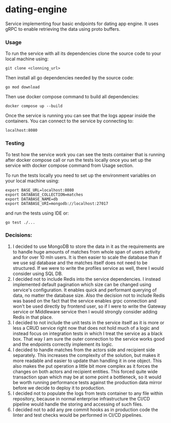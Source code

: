 # dating-engine
Service implementing four basic endpoints for dating app engine. 
It uses gRPC to enable retrieving the data using proto buffers.

### Usage
To run the service with all its dependencies clone the source code to your local machine using:
```
git clone <clonning_url>
```

Then install all go dependencies needed by the source code:
```
go mod download
```

Then use docker compose command to build all dependencies:
```
docker compose up --build
```

Once the service is running you can see that the logs appear inside the containers.
You can connect to the service by connecting to:
```
localhost:8080
```

### Testing
To test how the service work you can see the tests container that is running after 
docker compose call or run the tests locally once you set up the service with docker compose
command from Usage section.

To run the tests locally you need to set up the environment variables on your local machine using:
```
export BASE_URL=localhost:8080
export DATABASE_COLLECTION=matches
export DATABASE_NAME=db
export DATABASE_URI=mongodb://localhost:27017
```

and run the tests using IDE or:
```
go test ./...
```

### Decisions:
1. I decided to use MongoDB to store the data in it as the requirements are
to handle huge amounts of matches from whole span of users activity and for over 
10 mln users. It is then easier to scale the database than if we use sql database 
and the matches itself does not need to be structured. If we were to write the profiles
service as well, there I would consider using SQL DB.
2. I decided not to include Redis into the service dependencies. I instead implemented 
default pagination which size can be changed using service's configuration. It enables 
quick and performant querying of data, no matter the database size. Also the decision not 
to include Redis was based on the fact that the service enables grpc connection and won't be
used directly by frontend user, so if I were to write the Gateway service or Middleware service
then I would strongly consider adding Redis in that place.
3. I decided to not include the unit tests in the service itself as it is more or less a CRUD 
service right now that does not hold much of a logic and instead focus on integration tests in
which I treat the service as a black box. That way I am sure the outer connection to the service
works good and the endpoints correctly implement its logic.
4. I decided to handle matches from the actors side and recipient side separately. This increases
the complexity of the solution, but makes it more readable and easier to update than handling it in one object. 
This also makes the put operation a little bit more complex as it forces the changes on both actors and 
recipient entities. This forced quite wide transaction span which may be at some point a bottleneck, so it
would be worth running performance tests against the production data mirror before we decide to deploy it to production.
5. I decided not to populate the logs from tests container to any file within repository, because in 
normal enterprise infrastructure the CI/CD pipeline would handle the storing and accessing of such files.
6. I decided not to add any pre commit hooks as in production code the linter and test checks would be performed in
CI/CD pipelines.